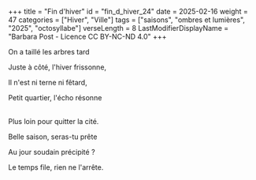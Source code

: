 +++
title = "Fin d'hiver"
id = "fin_d_hiver_24"
date = 2025-02-16
weight = 47
categories = ["Hiver", "Ville"]
tags = ["saisons", "ombres et lumières", "2025", "octosyllabe"]
verseLength = 8
LastModifierDisplayName = "Barbara Post - Licence CC BY-NC-ND 4.0"
+++

On a taillé les arbres tard

Juste à côté, l'hiver frissonne,

Il n'est ni terne ni fêtard,

Petit quartier, l'écho résonne

 \
Plus loin pour quitter la cité.

Belle saison, seras-tu prête

Au jour soudain précipité ?

Le temps file, rien ne l'arrête.
